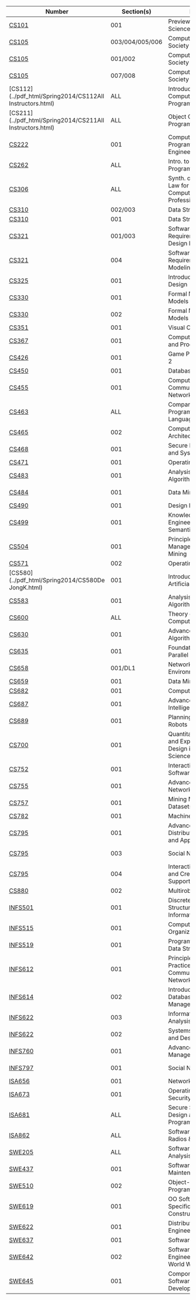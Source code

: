 | **Number** | **Section(s)** | **Name** | **Instructor** |
|------------|----------------|----------|----------------|
| [CS101](../pdf_html/Spring2014/CS101DuricZ.html) | 001 | Preview of Computer Science | Duric, Z |
| [CS105](../pdf_html/Spring2014/CS105KauffmanC.html) | 003/004/005/006 | Computer Ethics and Society | Kauffman, C |
| [CS105](../pdf_html/Spring2014/CS105MaddoxT.html) | 001/002 | Computer Ethics & Society | Maddox, T |
| [CS105](../pdf_html/Spring2014/CS105GeldonF.html) | 007/008 | Computer Ethics & Society | Geldon, F |
| [CS112](../pdf_html/Spring2014/CS112All Instructors.html) | ALL | Introduction to Computer Programming | All Instructors, |
| [CS211](../pdf_html/Spring2014/CS211All Instructors.html) | ALL | Object Oriented Programming | All Instructors, |
| [CS222](../pdf_html/Spring2014/CS222ChenJ.html) | 001 | Computer Programming for Engineers | Chen, J |
| [CS262](../pdf_html/Spring2014/CS262OttenJ.html) | ALL | Intro. to Low-level Programming | Otten, J |
| [CS306](../pdf_html/Spring2014/CS306MaddoxT.html) | ALL | Synth. of Ethics & Law for the Computing Professional | Maddox, T |
| [CS310](../pdf_html/Spring2014/CS310OttenJ.html) | 002/003 | Data Structures | Otten, J |
| [CS310](../pdf_html/Spring2014/CS310CarverR.html) | 001 | Data Structures | Carver, R |
| [CS321](../pdf_html/Spring2014/CS321GomaaH.html) | 001/003 | Software Requirements and Design Modeling | Gomaa, H |
| [CS321](../pdf_html/Spring2014/CS321DobolyiK.html) | 004 | Software Requirements/Design Modeling | Dobolyi, K |
| [CS325](../pdf_html/Spring2014/CS325GingoldY.html) | 001 | Introduction to Game Design | Gingold, Y |
| [CS330](../pdf_html/Spring2014/CS330RichardsD.html) | 001 | Formal Methods and Models | Richards, D |
| [CS330](../pdf_html/Spring2014/CS330DomeniconiC.html) | 002 | Formal Methods and Models | Domeniconi, C |
| [CS351](../pdf_html/Spring2014/CS351AllbeckJ.html) | 001 | Visual Computing | Allbeck, J |
| [CS367](../pdf_html/Spring2014/CS367CarverR.html) | 001 | Computer Systems and Programming | Carver, R |
| [CS426](../pdf_html/Spring2014/CS426LienJ.html) | 001 | Game Programming 2 | Lien, J |
| [CS450](../pdf_html/Spring2014/CS450BrodskyA.html) | 001 | Database Systems | Brodsky, A |
| [CS455](../pdf_html/Spring2014/CS455PullenJ.html) | 001 | Computer Communications and Networking | Pullen, J |
| [CS463](../pdf_html/Spring2014/CS463SnyderM.html) | ALL | Comparative Programming Languages | Snyder, M |
| [CS465](../pdf_html/Spring2014/CS465SoodA.html) | 002 | Computer System Architecture | Sood, A |
| [CS468](../pdf_html/Spring2014/CS468MccoyD.html) | 001 | Secure Programming and Systems | Mccoy, D |
| [CS471](../pdf_html/Spring2014/CS471BarbaraD.html) | 001 | Operating Systems | Barbara, D |
| [CS483](../pdf_html/Spring2014/CS483KoseckaJ.html) | 001 | Analysis of Algorithms | Kosecka, J |
| [CS484](../pdf_html/Spring2014/CS484DomeniconiC.html) | 001 | Data Mining | Domeniconi, C |
| [CS490](../pdf_html/Spring2014/CS490WangP.html) | 001 | Design Exhibition | Wang, P |
| [CS499](../pdf_html/Spring2014/CS499TecuciG.html) | 001 | Knowledge Engineering for the Semantic Web | Tecuci, G |
| [CS504](../pdf_html/Spring2014/CS504LinJ.html) | 001 | Principles of Data Management and Mining | Lin, J |
| [CS571](../pdf_html/Spring2014/CS571ChenS.html) | 002 | Operating Systems | Chen, S |
| [CS580](../pdf_html/Spring2014/CS580De JongK.html) | 001 | Introduction to Artificial Intelligence | De Jong, K |
| [CS583](../pdf_html/Spring2014/CS583KoseckaJ.html) | 001 | Analysis of Algorithms | Kosecka, J |
| [CS600](../pdf_html/Spring2014/CS600WijesekeraD.html) | ALL | Theory of Computations | Wijesekera, D |
| [CS630](../pdf_html/Spring2014/CS630RichardsD.html) | 001 | Advanced Algorithms | Richards, D |
| [CS635](../pdf_html/Spring2014/CS635RangwalaH.html) | 001 | Foundations of Parallel Computing | Rangwala, H |
| [CS658](../pdf_html/Spring2014/CS658PullenJ.html) | 001/DL1 | Networked Virtual Environments | Pullen, J |
| [CS659](../pdf_html/Spring2014/CS659WechslerH.html) | 001 | Data Mining | Wechsler, H |
| [CS682](../pdf_html/Spring2014/CS682DuricZ.html) | 001 | Computer Vision | Duric, Z |
| [CS687](../pdf_html/Spring2014/CS687WechslerH.html) | 001 | Advanced Artificial Intelligence | Wechsler, H |
| [CS689](../pdf_html/Spring2014/CS689ShehuA.html) | 001 | Planning Motions of Robots | Shehu, A |
| [CS700](../pdf_html/Spring2014/CS700SetiaS.html) | 001 | Quantitative Methods and Experimental Design in Computer Science | Setia, S |
| [CS752](../pdf_html/Spring2014/CS752ChenJ.html) | 001 | Interactive Graphical Software | Chen, J |
| [CS755](../pdf_html/Spring2014/CS755SimonR.html) | 001 | Advanced Computer Networking | Simon, R |
| [CS757](../pdf_html/Spring2014/CS757BarbaraD.html) | 001 | Mining Massive Datasets | Barbara, D |
| [CS782](../pdf_html/Spring2014/CS782TecuciG.html) | 001 | Machine Learning | Tecuci, G |
| [CS795](../pdf_html/Spring2014/CS795ChenS.html) | 001 | Advanced Distributed Systems and Applications | Chen, S |
| [CS795](../pdf_html/Spring2014/CS795KerschbergL.html) | 003 | Social Networks | Kerschberg, L |
| [CS795](../pdf_html/Spring2014/CS795GingoldY.html) | 004 | Interactive Graphics and Creativity Support | Gingold, Y |
| [CS880](../pdf_html/Spring2014/CS880LukeS.html) | 002 | Multirobotics | Luke, S |
| [INFS501](../pdf_html/Spring2014/INFS501EllisW.html) | 001 | Discrete and Logical Structures for Information Systems | Ellis, W |
| [INFS515](../pdf_html/Spring2014/INFS515FoxwellH.html) | 001 | Computer Organization | Foxwell, H |
| [INFS519](../pdf_html/Spring2014/INFS519RussellK.html) | 001 | Program Design and Data Structures | Russell, K |
| [INFS612](../pdf_html/Spring2014/INFS612KerschbergL.html) | 001 | Principles and Practices of Communication Networks | Kerschberg, L |
| [INFS614](../pdf_html/Spring2014/INFS614SmithK.html) | 002 | Introduction to Database Management | Smith, K |
| [INFS622](../pdf_html/Spring2014/INFS622OlimpiewE.html) | 003 | Information Systems Analysis and Design | Olimpiew, E |
| [INFS622](../pdf_html/Spring2014/INFS622HowardC.html) | 002 | Systems Analysis and Design | Howard, C |
| [INFS760](../pdf_html/Spring2014/INFS760MotroA.html) | 001 | Advanced Database Management | Motro, A |
| [INFS797](../pdf_html/Spring2014/INFS797KerschbergL.html) | 001 | Social Networks | Kerschberg, L |
| [ISA656](../pdf_html/Spring2014/ISA656WangX.html) | 001 | Network Security | Wang, X |
| [ISA673](../pdf_html/Spring2014/ISA673WangX.html) | 001 | Operating Systems Security | Wang, X |
| [ISA681](../pdf_html/Spring2014/ISA681WheelerD.html) | ALL | Secure Software Design and Programming | Wheeler, D |
| [ISA862](../pdf_html/Spring2014/ISA862WijesekeraD.html) | ALL | Software Defined Radios & RADARs | Wijesekera, D |
| [SWE205](../pdf_html/Spring2014/SWE205DobolyiK.html) | ALL | Software Usability Analysis and Design | Dobolyi, K |
| [SWE437](../pdf_html/Spring2014/SWE437AmmannP.html) | 001 | Software Testing and Maintenance | Ammann, P |
| [SWE510](../pdf_html/Spring2014/SWE510BaldoJ.html) | 002 | Object-Oriented Programming in Java | Baldo, J |
| [SWE619](../pdf_html/Spring2014/SWE619KulczyckiG.html) | 001 | OO Software Specification and Construction | Kulczycki, G |
| [SWE622](../pdf_html/Spring2014/SWE622MalekS.html) | 001 | Distributed Software Engineering | Malek, S |
| [SWE637](../pdf_html/Spring2014/SWE637AmmannP.html) | 001 | Software Testing | Ammann, P |
| [SWE642](../pdf_html/Spring2014/SWE642DubeyV.html) | 002 | Software Engineering for the World Wide Web | Dubey, V |
| [SWE645](../pdf_html/Spring2014/SWE645DubeyV.html) | 001 | Component-Based Software Development | Dubey, V |
